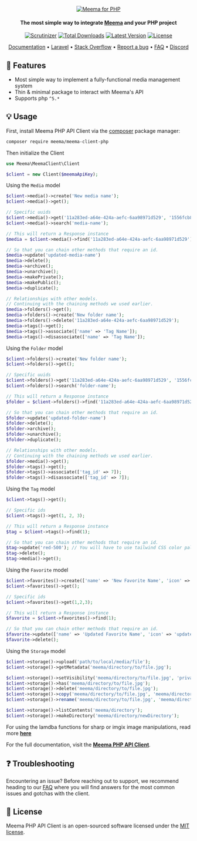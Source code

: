 <p align="center">
  <a href="https://meema.io">
    <img alt="Meema for PHP" src="https://raw.githubusercontent.com/meema/meemasearch-client-common/master/banners/php.png" >
  </a>

<h4 align="center">The most simple way to integrate <a href="https://meema.io" target="_blank">Meema</a> and your PHP project</h4>

<p align="center">
    <a href="https://scrutinizer-ci.com/g/meemalabs/meema-client-php/badges/quality-score.png?b=main"><img src="https://scrutinizer-ci.com/g/meemalabs/meema-client-php/badges/quality-score.png?b=main" alt="Scrutinizer" /></a>
    <a href="https://packagist.org/packages/meema/meema-client-php"><img src="https://poser.pugx.org/meema/meema-client-php/d/total.svg" alt="Total Downloads"></a>
    <a href="https://packagist.org/packages/meema/meema-client-php"><img src="https://poser.pugx.org/meema/meema-client-php/v/stable.svg" alt="Latest Version"></a>
    <a href="https://packagist.org/packages/meema/meema-client-php"><img src="https://poser.pugx.org/meema/meema-client-php/license.svg" alt="License"></a>
</p>

<p align="center">
    <a href="https://www.meema.com/doc/api-client/getting-started/install/php/" target="_blank">Documentation</a>  •
    <a href="https://github.com/meema/laravel-meema" target="_blank">Laravel</a>  •
    <a href="http://stackoverflow.com/questions/tagged/meema" target="_blank">Stack Overflow</a>  •
    <a href="https://github.com/meema/meema-client-php/issues" target="_blank">Report a bug</a>  •
    <a href="https://docs.meema.io" target="_blank">FAQ</a>  •
    <a href="https://discord.meema.io" target="_blank">Discord</a>
</p>

## 🐑 Features

- Most simple way to implement a fully-functional media management system
- Thin & minimal package to interact with Meema's API
- Supports php `^5.*`

## 💡 Usage

First, install Meema PHP API Client via the [composer](https://getcomposer.org/) package manager:

```bash
composer require meema/meema-client-php
```

Then initialize the Client

```php
use Meema\MeemaClient\Client

$client = new Client($meemaApiKey);
```
Using the `Media` model

```php
$client->media()->create('New media name');
$client->media()->get();

// Specific uuids
$client->media()->get('11a283ed-a64e-424a-aefc-6aa98971d529', '1556fcb8-693e-4431-8b16-3b2b7bb8fcc7');
$client->media()->search('media-name');

// This will return a Response instance
$media = $client->media()->find('11a283ed-a64e-424a-aefc-6aa98971d529');

// So that you can chain other methods that require an id.
$media->update('updated-media-name')
$media->delete();
$media->archive();
$media->unarchive();
$media->makePrivate();
$media->makePublic();
$media->duplicate();

// Relationships with other models.
// Continuing with the chaining methods we used earlier.
$media->folders()->get();
$media->folders()->create('New folder name');
$media->folders()->delete('11a283ed-a64e-424a-aefc-6aa98971d529');
$media->tags()->get();
$media->tags()->associate(['name' => 'Tag Name']);
$media->tags()->disassociate(['name' => 'Tag Name']);
```

Using the `Folder` model

```php
$client->folders()->create('New folder name');
$client->folders()->get();

// Specific uuids
$client->folders()->get('11a283ed-a64e-424a-aefc-6aa98971d529', '1556fcb8-693e-4431-8b16-3b2b7bb8fcc7');
$client->folders()->search('folder-name');

// This will return a Response instance
$folder = $client->folders()->find('11a283ed-a64e-424a-aefc-6aa98971d529');

// So that you can chain other methods that require an id.
$folder->update('updated-folder-name')
$folder->delete();
$folder->archive();
$folder->unarchive();
$folder->duplicate();

// Relationships with other models.
// Continuing with the chaining methods we used earlier.
$folder->media()->get();
$folder->tags()->get();
$folder->tags()->associate(['tag_id' => 7]);
$folder->tags()->disassociate(['tag_id' => 7]);
```

Using the `Tag` model

```php
$client->tags()->get();

// Specific ids
$client->tags()->get(1, 2, 3);

// This will return a Response instance
$tag = $client->tags()->find(1);

// So that you can chain other methods that require an id.
$tag->update('red-500'); // You will have to use tailwind CSS color palletes.
$tag->delete();
$tag->media()->get();
```

Using the `Favorite` model

```php
$client->favorites()->create(['name' => 'New Favorite Name', 'icon' => 'favorite-icon']);
$client->favorites()->get();

// Specific ids
$client->favorites()->get(1,2,3);

// This will return a Response instance
$favorite = $client->favorites()->find(1);

// So that you can chain other methods that require an id.
$favorite->update(['name' => 'Updated Favorite Name', 'icon' => 'updated-favorite-icon']);
$favorite->delete();
```

Using the `Storage` model

```php
$client->storage()->upload('path/to/local/media/file'); 
$client->storage()->getMetadata('meema/directory/to/file.jpg');

$client->storage()->setVisibility('meema/directory/to/file.jpg', 'private'); // Or 'public'
$client->storage()->has('meema/directory/to/file.jpg');
$client->storage()->delete('meema/directory/to/file.jpg');
$client->storage()->copy('meema/directory/to/file.jpg', 'meema/directory/to/copied-file.jpg');
$client->storage()->rename('meema/directory/to/file.jpg', 'meema/directory/to/renamed-file.jpg');

$client->storage()->listContents('meema/directory');
$client->storage()->makeDirectory('meema/directory/newDirectory');
```

For using the lamdba functions for sharp or imgix image manipulations, read more **[here](https://meema.io/docs/)**

For the full documentation, visit the **[Meema PHP API Client](https://meema.io/docs/)**.

## ❓ Troubleshooting

Encountering an issue? Before reaching out to support, we recommend heading to our [FAQ](https://meema.io/docs/) where you will find answers for the most common issues and gotchas with the client.

## 📄 License

Meema PHP API Client is an open-sourced software licensed under the [MIT license](LICENSE.md).
